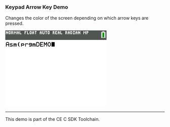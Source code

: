 ### Keypad Arrow Key Demo

Changes the color of the screen depending on which arrow keys are pressed.

![Screenshot](screenshot.gif)

---

This demo is part of the CE C SDK Toolchain.
